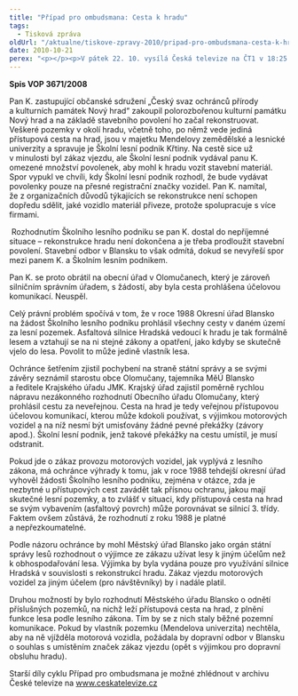 ```yaml
---
title: "Případ pro ombudsmana: Cesta k hradu"
tags:
  - Tisková zpráva
oldUrl: "/aktualne/tiskove-zpravy-2010/pripad-pro-ombudsmana-cesta-k-hradu"
date: 2010-10-21
perex: "<p></p><p>V pátek 22. 10. vysílá Česká televize na ČT1 v 18:25 osmý díl cyklu Případ pro ombudsmana (repríze v pondělí 25. 10. ve 12:25 na ČT2). Díl nazvaný Cesta k hradu vypráví o nadšenci, který koupil polorozbořenou kulturní památku Nový hrad a začal ho rekonstruovat. Majitel pozemků, po nichž vede jediná přístupová cesta na hrad, však stanovil podmínky pro užívání cesty, které rekonstrukci znemožňují.</p>"
---
```


<!-- imported from the old website -->

<p><strong>Spis VOP 3671/2008</strong></p><p>Pan K. zastupující občanské sdružení „Český svaz ochránců přírody a kulturních památek Nový hrad“ zakoupil polorozbořenou kulturní památku Nový hrad a na základě stavebního povolení ho začal rekonstruovat. Veškeré pozemky v okolí hradu, včetně toho, po němž vede jediná přístupová cesta na hrad, jsou v majetku Mendelovy zemědělské a lesnické univerzity a spravuje je Školní lesní podnik Křtiny. Na cestě sice už v minulosti byl zákaz vjezdu, ale Školní lesní podnik vydával panu K. omezené množství povolenek, aby mohl k hradu vozit stavební materiál. Spor vypukl ve chvíli, kdy Školní lesní podnik rozhodl, že bude vydávat povolenky pouze na přesné registrační značky vozidel. Pan K. namítal, že z organizačních důvodů týkajících se rekonstrukce není schopen dopředu sdělit, jaké vozidlo materiál přiveze, protože spolupracuje s více firmami. </p><p> Rozhodnutím Školního lesního podniku se pan K. dostal do nepříjemné situace – rekonstrukce hradu není dokončena a je třeba prodloužit stavební povolení. Stavební odbor v Blansku to však odmítá, dokud se nevyřeší spor mezi panem K. a Školním lesním podnikem.</p><p>Pan K. se proto obrátil na obecní úřad v Olomučanech, který je zároveň silničním správním úřadem, s žádostí, aby byla cesta prohlášena účelovou komunikací. Neuspěl.</p><p>Celý právní problém spočívá v tom, že v roce 1988 Okresní úřad Blansko na žádost Školního lesního podniku prohlásil všechny cesty v daném území za lesní pozemek. Asfaltová silnice Hradská vedoucí k hradu je tak formálně lesem a vztahují se na ni stejné zákony a opatření, jako kdyby se skutečně vjelo do lesa. Povolit to může jedině vlastník lesa. </p><p>Ochránce šetřením zjistil pochybení na straně státní správy a se svými závěry seznámil starostu obce Olomučany, tajemníka MěÚ Blansko a ředitele Krajského úřadu JMK. Krajský úřad zajistil poměrně rychlou nápravu nezákonného rozhodnutí Obecního úřadu Olomučany, který prohlásil cestu za neveřejnou. Cesta na hrad je tedy veřejnou přístupovou účelovou komunikací, kterou může kdokoli používat, s výjimkou motorových vozidel a na níž nesmí být umisťovány žádné pevné překážky (závory apod.). Školní lesní podnik, jenž takové překážky na cestu umístil, je musí odstranit.</p><p>Pokud jde o zákaz provozu motorových vozidel, jak vyplývá z lesního zákona, má ochránce výhrady k tomu, jak v roce 1988 tehdejší okresní úřad vyhověl žádosti Školního lesního podniku, zejména v otázce, zda je nezbytné u přístupových cest zavádět tak přísnou ochranu, jakou mají skutečné lesní pozemky, a to zvlášť v situaci, kdy přístupová cesta na hrad se svým vybavením (asfaltový povrch) může porovnávat se silnicí 3. třídy. Faktem ovšem zůstává, že rozhodnutí z roku 1988 je platné a nepřezkoumatelné.</p><p>Podle názoru ochránce by mohl Městský úřad Blansko jako orgán státní správy lesů rozhodnout o výjimce ze zákazu užívat lesy k jiným účelům než k obhospodařování lesa. Výjimka by byla vydána pouze pro využívání silnice Hradská v souvislosti s rekonstrukcí hradu. Zákaz vjezdu motorových vozidel za jiným účelem (pro návštěvníky) by i nadále platil. </p><p>Druhou možností by bylo rozhodnutí Městského úřadu Blansko o odnětí příslušných pozemků, na nichž leží přístupová cesta na hrad, z plnění funkce lesa podle lesního zákona. Tím by se z nich staly běžné pozemní komunikace. Pokud by vlastník pozemku (Mendelova univerzita) nechtěla, aby na ně vjížděla motorová vozidla, požádala by dopravní odbor v Blansku o souhlas s umístěním značek zákaz vjezdu (opět s výjimkou pro dopravní obsluhu hradu).</p><p>Starší díly cyklu Případ pro ombudsmana je možné zhlédnout v archivu České televize na <a title="Otevření do nového okna" href="http://www.ceskatelevize.cz/" target="_blank">www.ceskatelevize.cz</a>  </p><p></p><p></p>
